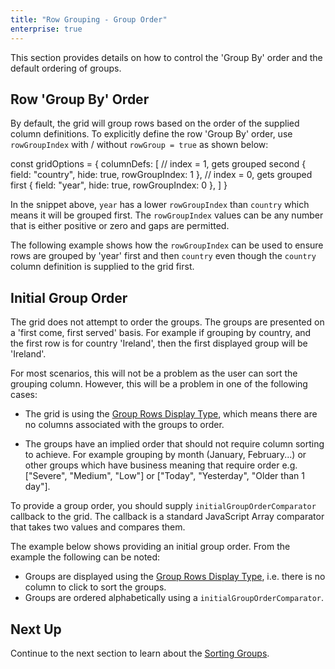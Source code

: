 ```yaml
---
title: "Row Grouping - Group Order"
enterprise: true
---
```


This section provides details on how to control the 'Group By' order and the default ordering of groups.

## Row 'Group By' Order

By default, the grid will group rows based on the order of the supplied column definitions. To explicitly define the
row 'Group By' order, use `rowGroupIndex` with / without `rowGroup = true` as shown below:

<snippet>
const gridOptions = {
    columnDefs: [
        // index = 1, gets grouped second
        { field: "country", hide: true, rowGroupIndex: 1 },
        // index = 0, gets grouped first
        { field: "year", hide: true, rowGroupIndex: 0 },
    ]
}
</snippet>

In the snippet above, `year` has a lower `rowGroupIndex` than `country` which means it will be grouped first. The
`rowGroupIndex` values can be any number that is either positive or zero and gaps are permitted. 

The following example shows how the `rowGroupIndex` can be used to ensure rows are grouped by 'year' first and then
`country` even though the `country` column definition is supplied to the grid first.

<grid-example title='Row Group Order' name='row-group-order' type='generated' options='{ "enterprise": true, "exampleHeight": 500, "modules": ["clientside", "rowgrouping"] }'></grid-example>

## Initial Group Order

The grid does not attempt to order the groups. The groups are presented on a 'first come, first served' basis. For example
if grouping by country, and the first row is for country 'Ireland', then the first displayed group will be 'Ireland'.

For most scenarios, this will not be a problem as the user can sort the grouping column. However, this will be a problem
in one of the following cases:

- The grid is using the [Group Rows Display Type](/grouping-group-rows), which means there are no columns associated with
  the groups to order.

- The groups have an implied order that should not require column sorting to achieve. For example grouping by month 
  (January, February...) or other groups which have business meaning that require order e.g. ["Severe", "Medium", "Low"]
  or ["Today", "Yesterday", "Older than 1 day"].

To provide a group order, you should supply `initialGroupOrderComparator` callback to the grid. The callback is a standard
JavaScript Array comparator that takes two values and compares them.

The example below shows providing an initial group order. From the example the following can be noted:

- Groups are displayed using the [Group Rows Display Type](/grouping-group-rows), i.e. there is no column to click to sort the groups.
- Groups are ordered alphabetically using a `initialGroupOrderComparator`.

<grid-example title='Initial Group Order' name='default-group-order' type='generated' options='{ "enterprise": true, "exampleHeight": 515, "modules": ["clientside", "rowgrouping"] }'></grid-example>

## Next Up

Continue to the next section to learn about the [Sorting Groups](/grouping-sorting/).